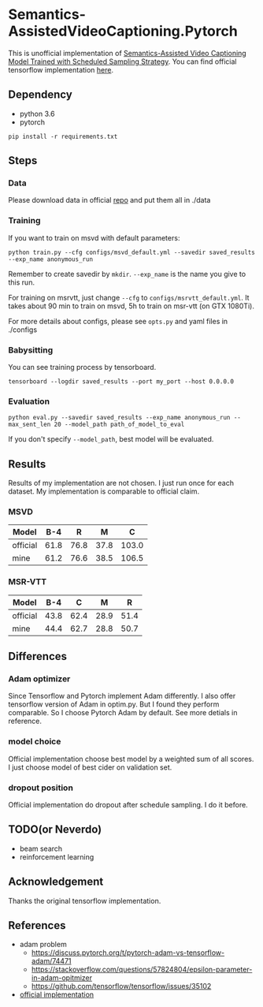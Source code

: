 # Semantics-AssistedVideoCaptioning.Pytorch
This is unofficial implementation of [Semantics-Assisted Video Captioning Model Trained with Scheduled Sampling Strategy](https://arxiv.org/abs/1909.00121).
You can find official tensorflow implementation [here](https://github.com/WingsBrokenAngel/Semantics-AssistedVideoCaptioning).

## Dependency
* python 3.6
* pytorch
```shell script
pip install -r requirements.txt
```
## Steps
### Data
Please download data in official [repo](https://github.com/WingsBrokenAngel/Semantics-AssistedVideoCaptioning) and put them
all in ./data
### Training
If you want to train on msvd with default parameters:
```shell script
python train.py --cfg configs/msvd_default.yml --savedir saved_results --exp_name anonymous_run
```
Remember to create savedir by `mkdir`. `--exp_name` is the name you give to this run.

For training on msrvtt, just change `--cfg` to `configs/msrvtt_default.yml`. It
takes about 90 min to train on msvd, 5h to train on msr-vtt (on GTX 1080Ti).

For more details about configs, please see `opts.py` and yaml files in ./configs
### Babysitting
You can see training process by tensorboard.
```shell script
tensorboard --logdir saved_results --port my_port --host 0.0.0.0
```
### Evaluation
```shell script
python eval.py --savedir saved_results --exp_name anonymous_run --max_sent_len 20 --model_path path_of_model_to_eval
```
If you don't specify `--model_path`, best model will be evaluated.
## Results
Results of my implementation are not chosen. I just run once for each dataset.
My implementation is comparable to official claim.
### MSVD
|Model|B-4|R|M|C|
|---|---|---|---|---|
|official|61.8|76.8|37.8|103.0|
|mine|61.2|76.6|38.5|106.5|

### MSR-VTT
|Model|B-4|C|M|R|
|---|---|---|---|---|
|official|43.8|62.4|28.9|51.4|
|mine|44.4|62.7|28.8|50.7|

## Differences
### Adam optimizer
Since Tensorflow and Pytorch implement Adam differently. I also offer
tensorflow version of Adam in optim.py. But I found they perform
comparable. So I choose Pytorch Adam by default. See more detials in
reference.
### model choice
Official implementation choose best model by a weighted sum of all scores.
I just choose model of best cider on validation set.
### dropout position
Official implementation do dropout after schedule sampling. I do it before.

## TODO(or Neverdo)
* beam search
* reinforcement learning

## Acknowledgement
Thanks the original tensorflow implementation.

## References
* adam problem 
    * https://discuss.pytorch.org/t/pytorch-adam-vs-tensorflow-adam/74471
    * https://stackoverflow.com/questions/57824804/epsilon-parameter-in-adam-opitmizer
    * https://github.com/tensorflow/tensorflow/issues/35102
* [official implementation](https://github.com/WingsBrokenAngel/Semantics-AssistedVideoCaptioning)